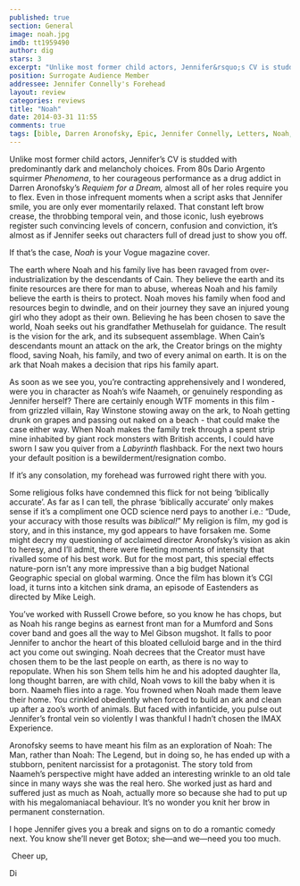 ```yaml
---
published: true
section: General
image: noah.jpg
imdb: tt1959490
author: dig
stars: 3
excerpt: "Unlike most former child actors, Jennifer&rsquo;s CV is studded with predominantly dark and melancholy choices."
position: Surrogate Audience Member
addressee: Jennifer Connelly's Forehead
layout: review
categories: reviews
title: "Noah"
date: 2014-03-31 11:55
comments: true
tags: [bible, Darren Aronofsky, Epic, Jennifer Connelly, Letters, Noah, Russel Crow]
---
```

<p>Unlike most former child actors, Jennifer&rsquo;s CV is studded with predominantly dark and melancholy choices. From 80s Dario Argento squirmer <em>Phenomena</em>, to her courageous performance as a drug addict in Darren Aronofsky&rsquo;s <em>Requiem for a Dream, </em>almost all of her roles require you to flex. Even in those infrequent moments when a script asks that Jennifer smile, you are only ever momentarily relaxed. That constant left brow crease, the throbbing temporal vein, and those iconic, lush eyebrows register such convincing levels of concern, confusion and conviction, it&rsquo;s almost as if Jennifer seeks out characters full of dread just to show you off.&nbsp;</p>
<p>If that&rsquo;s the case, <em>Noah</em> is your Vogue magazine cover.&nbsp;</p>
<p>The earth where Noah and his family live has been ravaged from over-industrialization by the descendants of Cain. They believe the earth and its finite resources are there for man to abuse, whereas Noah and his family believe the earth is theirs to protect. Noah moves his family when food and resources begin to dwindle, and on their journey they save an injured young girl who they adopt as their own. Believing he has been chosen to save the world, Noah seeks out his grandfather Methuselah for guidance. The result is the vision for the ark, and its subsequent assemblage. When Cain&rsquo;s descendants mount an attack on the ark, the Creator brings on the mighty flood, saving Noah, his family, and two of every animal on earth. It is on the ark that Noah makes a decision that rips his family apart.</p>
<p>As soon as we see you, you&rsquo;re contracting apprehensively and I wondered, were you in character as Noah&rsquo;s wife Naameh, or genuinely responding as Jennifer herself? There are certainly enough WTF moments in this film - from grizzled villain, Ray Winstone stowing away on the ark, to Noah getting drunk on grapes and passing out naked on a beach - that could make the case either way. When Noah makes the family trek through a spent strip mine inhabited by giant rock monsters with British accents, I could have sworn I saw you quiver from a <em>Labyrinth</em> flashback. For the next two hours your default position is a bewilderment/resignation combo.&nbsp;</p>
<p>If it&rsquo;s any consolation, my forehead was furrowed right there with you.&nbsp;</p>
<p>Some religious folks have condemned this flick for not being &lsquo;biblically accurate&rsquo;. As far as I can tell, the phrase &lsquo;biblically accurate&rsquo; only makes sense if it&rsquo;s a compliment one OCD science nerd pays to another i.e.: &ldquo;Dude, your accuracy with those results was <em>biblical!</em>&rdquo; My religion is film, my god is story, and in this instance, my god appears to have forsaken me. Some might decry my questioning of acclaimed director Aronofsky&rsquo;s vision as akin to heresy, and I&rsquo;ll admit, there were fleeting moments of intensity that rivalled some of his best work. But for the most part, this special effects nature-porn isn&rsquo;t any more impressive than a big budget National Geographic special on global warming. Once the film has blown it&rsquo;s CGI load, it turns into a kitchen sink drama, an episode of Eastenders as directed by Mike Leigh.&nbsp;</p>
<p>You&rsquo;ve worked with Russell Crowe before, so you know he has chops, but as Noah his range begins as earnest front man for a Mumford and Sons cover band and goes all the way to Mel Gibson mugshot. It falls to poor Jennifer to anchor the heart of this bloated celluloid barge and in the third act you come out swinging. Noah decrees that the Creator must have chosen them to be the last people on earth, as there is no way to repopulate. When his son Shem tells him he and his adopted daughter Ila, long thought barren, are with child, Noah vows to kill the baby when it is born. Naameh flies into a rage. You frowned when Noah made them leave their home. You crinkled obediently when forced to build an ark and clean up after a zoo&rsquo;s worth of animals. But faced with infanticide, you pulse out Jennifer&rsquo;s frontal vein so violently I was thankful I hadn&rsquo;t chosen the IMAX Experience.&nbsp;</p>
<p>Aronofsky seems to have meant his film as an exploration of Noah: The Man, rather than Noah: The Legend, but in doing so, he has ended up with a stubborn, penitent narcissist for a protagonist. The story told from Naameh&rsquo;s perspective might have added an interesting wrinkle to an old tale since in many ways she was the real hero. She worked just as hard and suffered just as much as Noah, actually more so because she had to put up with his megalomaniacal behaviour. It&rsquo;s no wonder you knit her brow in permanent consternation.&nbsp;</p>
<p>I hope Jennifer gives you a break and signs on to do a romantic comedy next. You know she&rsquo;ll never get Botox; she&mdash;and we&mdash;need you too much.&nbsp;</p>
<p>&nbsp;Cheer up,</p>
<p>Di</p>
